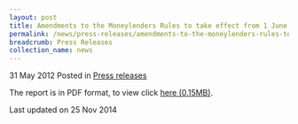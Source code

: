 ```yaml
---
layout: post
title: Amendments to the Moneylenders Rules to take effect from 1 June 2012 - Press Release
permalink: /news/press-releases/amendments-to-the-moneylenders-rules-to-take-effect-from-1-june-2012-press-release
breadcrumb: Press Releases
collection_name: news
---
```


31 May 2012 Posted in [Press releases](/news/press-releases)


The report is in PDF format, to view click [here (0.15MB)](/files/news/press-releases/2012/05/linkclick2f3b.pdf).

<p class="right-side-updated">Last updated on 25 Nov 2014</p>

